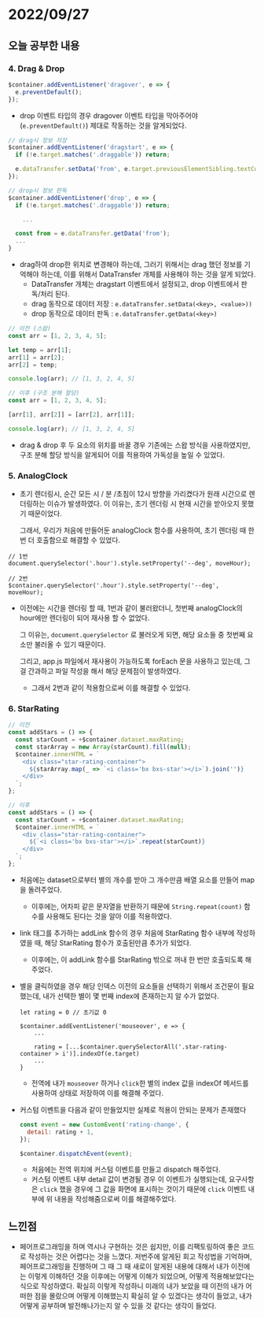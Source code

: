 # 2022/09/27

## 오늘 공부한 내용

### 4. Drag & Drop

```jsx
$container.addEventListener('dragover', e => {
  e.preventDefault();
});
```

- drop 이벤트 타입의 경우 dragover 이벤트 타입을 막아주어야(`e.preventDefault()`) 제대로 작동하는 것을 알게되었다.

```jsx
// drag시 정보 저장
$container.addEventListener('dragstart', e => {
  if (!e.target.matches('.draggable')) return;

  e.dataTransfer.setData('from', e.target.previousElementSibling.textContent - 1);
});

// drop시 정보 판독
$container.addEventListener('drop', e => {
  if (!e.target.matches('.draggable')) return;

	...

  const from = e.dataTransfer.getData('from');
  ...
}
```

- drag하여 drop한 위치로 변경해야 하는데, 그러기 위해서는 drag 했던 정보를 기억해야 하는데, 이를 위해서 DataTransfer 개체를 사용해야 하는 것을 알게 되었다.
    - DataTransfer 개체는 dragstart 이벤트에서 설정되고, drop 이벤트에서 판독/처리 된다.
    - drag 동작으로 데이터 저장 : `e.dataTransfer.setData(<key>, <value>))`
    - drop 동작으로 데이터 판독 : `e.dataTransfer.getData(<key>)`

```jsx
// 이전 (스왑)
const arr = [1, 2, 3, 4, 5];

let temp = arr[1];
arr[1] = arr[2];
arr[2] = temp;

console.log(arr); // [1, 3, 2, 4, 5]

// 이후 (구조 분해 할당)
const arr = [1, 2, 3, 4, 5];

[arr[1], arr[2]] = [arr[2], arr[1]];

console.log(arr); // [1, 3, 2, 4, 5]
```

- drag & drop 후 두 요소의 위치를 바꿀 경우 기존에는 스왑 방식을 사용하였지만, 구조 분해 할당 방식을 알게되어 이를 적용하여 가독성을 높일 수 있었다.

### 5. AnalogClock

- 초기 렌더링시, 순간 모든 시 / 분 /초침이 12시 방향을 가리켰다가 원래 시간으로 렌더링하는 이슈가 발생하였다. 이 이유는, 초기 렌더링 시 현재 시간을 받아오지 못했기 때문이었다.
    
    그래서, 우리가 처음에 만들어둔 analogClock 함수를 사용하여, 초기 렌더링 때 한 번 더 호출함으로 해결할 수 있었다.
    

```
// 1번
document.querySelector('.hour').style.setProperty('--deg', moveHour);

// 2번
$container.querySelector('.hour').style.setProperty('--deg', moveHour);
```

- 이전에는 시간을 렌더링 할 때, 1번과 같이 불러왔더니, 첫번째 analogClock의 hour에만 렌더링이 되어 재사용 할 수 없었다.
    
    그 이유는, `document.querySelector` 로 불러오게 되면, 해당 요소들 중 첫번째 요소만 불러올 수 있기 때문이다.
    
    그리고, app.js 파일에서 재사용이 가능하도록 forEach 문을 사용하고 있는데, 그걸 간과하고 파일 작성을 해서 해당 문제점이 발생하였다. 
    
    - 그래서 2번과 같이 적용함으로써 이를 해결할 수 있었다.
    

### 6. StarRating

```jsx
// 이전
const addStars = () => {
  const starCount = +$container.dataset.maxRating;
  const starArray = new Array(starCount).fill(null);
  $container.innerHTML = `
    <div class="star-rating-container">
      ${starArray.map(_ => `<i class='bx bxs-star'></i>`).join('')}
    </div>
  `;
};

// 이후
const addStars = () => {
  const starCount = +$container.dataset.maxRating;
  $container.innerHTML = `
    <div class="star-rating-container">
      ${`<i class='bx bxs-star'></i>`.repeat(starCount)}
    </div>
  `;
};
```

- 처음에는 dataset으로부터 별의 개수를 받아 그 개수만큼 배열 요소를 만들어 map을 돌려주었다.
    - 이후에는, 어차피 같은 문자열을 반환하기 때문에 `String.repeat(count)` 함수를 사용해도 된다는 것을 알아 이를 적용하였다.

- link 태그를 추가하는 addLink 함수의 경우 처음에 StarRating 함수 내부에 작성하였을 때, 해당 StarRating 함수가 호출된만큼 추가가 되었다.
    - 이후에는, 이 addLink 함수를 StarRating 밖으로 꺼내 한 번만 호출되도록 해주었다.
- 별을 클릭하였을 경우 해당 인덱스 이전의 요소들을 선택하기 위해서 조건문이 필요했는데, 내가 선택한 별이 몇 번째 index에 존재하는지 알 수가 없었다.
    
    ```
    let rating = 0 // 초기값 0
    
    $container.addEventListener('mouseover', e => {
    	...
    
    	rating = [...$container.querySelectorAll('.star-rating-container > i')].indexOf(e.target)
    	...
    }
    ```
    
    - 전역에 내가 `mouseover` 하거나 `click`한 별의 index 값을 indexOf 메서드를 사용하여 상태로 저장하여 이를 해결해 주었다.

- 커스텀 이벤트을 다음과 같이 만들었지만 실제로 적용이 안되는 문제가 존재했다
    
    ```jsx
    const event = new CustomEvent('rating-change', {
      detail: rating + 1,
    });
    
    $container.dispatchEvent(event);
    ```
    
    - 처음에는 전역 위치에 커스텀 이벤트를 만들고 dispatch 해주었다.
    - 커스텀 이벤트 내부 detail 값이 변경될 경우 이 이벤트가 실행되는데, 요구사항은 `click` 했을 경우에 그 값을 화면에 표시하는 것이기 때문에 `click` 이벤트 내부에 위 내용을 작성해줌으로써 이를 해결해주었다.

## 느낀점

- 페어프로그래밍을 하며 역시나 구현하는 것은 쉽지만, 이를 리팩토링하여 좋은 코드로 작성하는 것은 어렵다는 것을 느꼈다. 저번주에 알게된 회고 작성법을 기억하며, 페어프로그래밍을 진행하며 그 때 그 때 새로이 알게된 내용에 대해서 내가 이전에는 이렇게 이해하던 것을 이후에는 어떻게 이해가 되었으며, 어떻게 적용해보았다는 식으로 작성하였다. 확실히 이렇게 작성하니 미래의 내가 보았을 때 이전의 내가 어떠한 점을 몰랐으며 어떻게 이해했는지 확실히 알 수 있겠다는 생각이 들었고, 내가 어떻게 공부하며 발전해나가는지 알 수 있을 것 같다는 생각이 들었다.